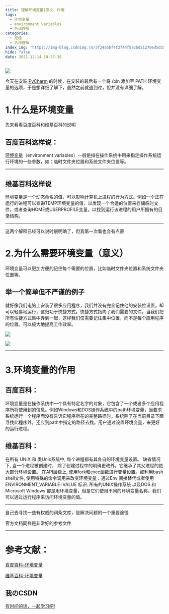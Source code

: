```yaml
---
title: 理解环境变量|意义、作用
tags:
  - 环境变量
  - environment variables
  - 名词理解
categories: 
  - 经验
  - 名词理解
index_img: 'https://img-blog.csdnimg.cn/3f24a5bf4f2f44f5a2bd21270ed5d257.png?x-oss-process=image/watermark,type_d3F5LXplbmhlaQ,shadow_50,text_Q1NETiBA54ix5ZCD6LGG55qu,size_20,color_FFFFFF,t_70,g_se,x_16'
hide: false
date: 2021-12-14 10:37:39
---
```


![](https://img-blog.csdnimg.cn/3f24a5bf4f2f44f5a2bd21270ed5d257.png?x-oss-process=image/watermark,type_d3F5LXplbmhlaQ,shadow_50,text_Q1NETiBA54ix5ZCD6LGG55qu,size_20,color_FFFFFF,t_70,g_se,x_16)

今天在安装 [PyCharm](https://www.jetbrains.com/pycharm/) 的时候，在安装的最后有一个将 /bin 添加至 PATH 环境变量的选项，于是想详细了解下，虽然之前就遇到过，但并没有详细了解。



1.什么是环境变量
=
先来看看百度百科和维基百科的说明

百度百科这样说：
-

[环境变量](https://baike.baidu.com/item/%E7%8E%AF%E5%A2%83%E5%8F%98%E9%87%8F)（environment variables）一般是指在操作系统中用来指定操作系统运行环境的一些参数，如：临时文件夹位置和系统文件夹位置等。


---

维基百科这样说
-

[环境变量](https://zh.wikipedia.org/zh-cn/%E7%8E%AF%E5%A2%83%E5%8F%98%E9%87%8F)是一个动态命名的值，可以影响计算机上进程的行为方式。例如一个正在运行的进程可以查询TEMP环境变量的值，以发现一个合适的位置来存储临时文件，或者查询HOME或USERPROFILE变量，以找到运行该进程的用户所拥有的目录结构。


---

这两个解释已经可以说时很明确了，但我第一次看也会有点蒙

2.为什么需要环境变量（意义）
=

环境变量可以更加方便的记住每个需要的位置，比如临时文件夹位置和系统文件夹位置等。

举一个简单但不严谨的例子
-

就好像我们电脑上安装了很多应用程序，我们并没有完全记住他的安装位设置，却可以轻易地运行，这归功于快捷方式。快捷方式指向了我们需要的文件，当我们把所有快捷方式集中弄到一起，这样我们仅需要记住集中位置，而不是每个应用程序的位置。可以极大地提高工作效率。

![](https://img-blog.csdnimg.cn/69d9bc27249d4320b78ae66b29605d38.png)

![](https://img-blog.csdnimg.cn/98083fbdb0904a6ca5744db1df928566.png?x-oss-process=image/watermark,type_d3F5LXplbmhlaQ,shadow_50,text_Q1NETiBA54ix5ZCD6LGG55qu,size_20,color_FFFFFF,t_70,g_se,x_16)

---

3.环境变量的作用
=

百度百科：
-

环境变量是在操作系统中一个具有特定名字的对象，它包含了一个或者多个应用程序所将使用到的信息。例如Windows和DOS操作系统中的path环境变量，当要求系统运行一个程序而没有告诉它程序所在的完整路径时，系统除了在当前目录下面寻找此程序外，还应到path中指定的路径去找。用户通过设置环境变量，来更好的运行进程。

维基百科：
-

在所有 UNIX 和 类Unix系统中, 每个进程都有其各自的环境变量设置。 缺省情况下, 当一个进程被创建时， 除了创建过程中的明确更改外，它继承了其父进程的绝大部分环境设置。 在API层级上, 使用fork和exec函数进行变量设置。或利用bash shell文件, 使用特殊的命令调用来改变环境变量：通过Env 间接替代或者使用ENVIRONMENT_VARIABLE=VALUE <command> 标识. 所有的UNIX操作系统 以及DOS 和Microsoft Windows 都是用环境变量，但是它们使用不同的环境变量名称。我们可以通过运行程序来访问环境变量的值。

---

自己去寻找一些有权威的词条文库，是解决问题的一个重要途径

官方文档同样是非常好的参考文件

---

参考文献：
=
[百度百科-环境变量](https://baike.baidu.com/item/%E7%8E%AF%E5%A2%83%E5%8F%98%E9%87%8F)

[维基百科-环境变量](https://zh.wikipedia.org/zh-cn/%E7%8E%AF%E5%A2%83%E5%8F%98%E9%87%8F)

我のCSDN
-

[有时间的话，一起学习吧!](https://blog.csdn.net/liegu0317?spm=1001.2014.3001.5343)
